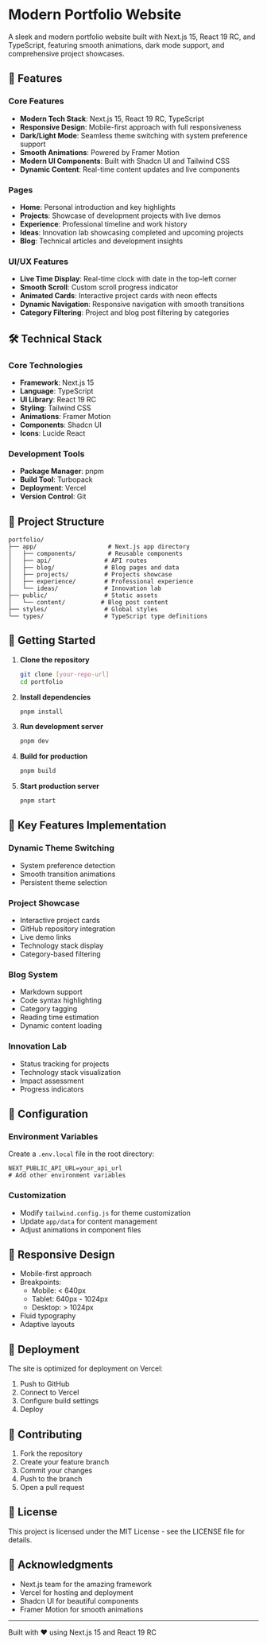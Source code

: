 # Modern Portfolio Website

A sleek and modern portfolio website built with Next.js 15, React 19 RC, and TypeScript, featuring smooth animations, dark mode support, and comprehensive project showcases.

## 🌟 Features

### Core Features
- **Modern Tech Stack**: Next.js 15, React 19 RC, TypeScript
- **Responsive Design**: Mobile-first approach with full responsiveness
- **Dark/Light Mode**: Seamless theme switching with system preference support
- **Smooth Animations**: Powered by Framer Motion
- **Modern UI Components**: Built with Shadcn UI and Tailwind CSS
- **Dynamic Content**: Real-time content updates and live components

### Pages
- **Home**: Personal introduction and key highlights
- **Projects**: Showcase of development projects with live demos
- **Experience**: Professional timeline and work history
- **Ideas**: Innovation lab showcasing completed and upcoming projects
- **Blog**: Technical articles and development insights

### UI/UX Features
- **Live Time Display**: Real-time clock with date in the top-left corner
- **Smooth Scroll**: Custom scroll progress indicator
- **Animated Cards**: Interactive project cards with neon effects
- **Dynamic Navigation**: Responsive navigation with smooth transitions
- **Category Filtering**: Project and blog post filtering by categories

## 🛠️ Technical Stack

### Core Technologies
- **Framework**: Next.js 15
- **Language**: TypeScript
- **UI Library**: React 19 RC
- **Styling**: Tailwind CSS
- **Animations**: Framer Motion
- **Components**: Shadcn UI
- **Icons**: Lucide React

### Development Tools
- **Package Manager**: pnpm
- **Build Tool**: Turbopack
- **Deployment**: Vercel
- **Version Control**: Git

## 📁 Project Structure

```
portfolio/
├── app/                    # Next.js app directory
│   ├── components/         # Reusable components
│   ├── api/               # API routes
│   ├── blog/              # Blog pages and data
│   ├── projects/          # Projects showcase
│   ├── experience/        # Professional experience
│   └── ideas/             # Innovation lab
├── public/                # Static assets
│   └── content/          # Blog post content
├── styles/                # Global styles
└── types/                 # TypeScript type definitions
```

## 🚀 Getting Started

1. **Clone the repository**
   ```bash
   git clone [your-repo-url]
   cd portfolio
   ```

2. **Install dependencies**
   ```bash
   pnpm install
   ```

3. **Run development server**
   ```bash
   pnpm dev
   ```

4. **Build for production**
   ```bash
   pnpm build
   ```

5. **Start production server**
   ```bash
   pnpm start
   ```

## 🎨 Key Features Implementation

### Dynamic Theme Switching
- System preference detection
- Smooth transition animations
- Persistent theme selection

### Project Showcase
- Interactive project cards
- GitHub repository integration
- Live demo links
- Technology stack display
- Category-based filtering

### Blog System
- Markdown support
- Code syntax highlighting
- Category tagging
- Reading time estimation
- Dynamic content loading

### Innovation Lab
- Status tracking for projects
- Technology stack visualization
- Impact assessment
- Progress indicators

## 🔧 Configuration

### Environment Variables
Create a `.env.local` file in the root directory:
```env
NEXT_PUBLIC_API_URL=your_api_url
# Add other environment variables
```

### Customization
- Modify `tailwind.config.js` for theme customization
- Update `app/data` for content management
- Adjust animations in component files

## 📱 Responsive Design

- Mobile-first approach
- Breakpoints:
  - Mobile: < 640px
  - Tablet: 640px - 1024px
  - Desktop: > 1024px
- Fluid typography
- Adaptive layouts

## 🚀 Deployment

The site is optimized for deployment on Vercel:

1. Push to GitHub
2. Connect to Vercel
3. Configure build settings
4. Deploy

## 🤝 Contributing

1. Fork the repository
2. Create your feature branch
3. Commit your changes
4. Push to the branch
5. Open a pull request

## 📄 License

This project is licensed under the MIT License - see the LICENSE file for details.

## 🙏 Acknowledgments

- Next.js team for the amazing framework
- Vercel for hosting and deployment
- Shadcn UI for beautiful components
- Framer Motion for smooth animations

---

Built with ❤️ using Next.js 15 and React 19 RC
